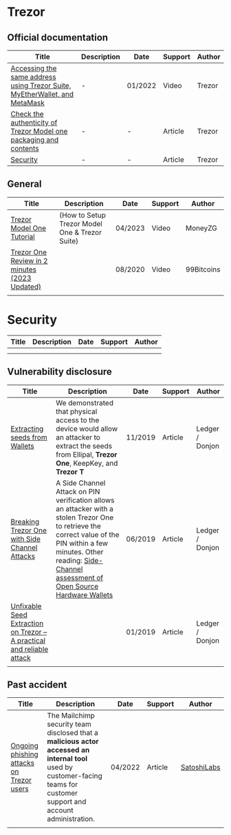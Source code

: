 # Trezor

## Official documentation

| Title                                                        | Description | Date    | Support | Author |
| ------------------------------------------------------------ | ----------- | ------- | ------- | ------ |
| [Accessing the same address using Trezor Suite, MyEtherWallet, and MetaMask](https://youtu.be/NxEBNCdX7Hg?si=e88CBUm15NiFmcRk) | -           | 01/2022 | Video   | Trezor |
| [Check the authenticity of Trezor Model one packaging and contents](https://trezor.io/learn/a/authenticate-model-one) | -           | -       | Article | Trezor |
| [Security](https://trezor.io/security)                       | -           | -       | Article | Trezor |



## General

| Title                                                        | Description                                    | Date    | Support | Author     |
| ------------------------------------------------------------ | ---------------------------------------------- | ------- | ------- | ---------- |
| [Trezor Model One Tutorial](https://youtu.be/HoMXLkMY5ok?si=kY43quS0qylrQi9K) | (How to Setup Trezor Model One & Trezor Suite) | 04/2023 | Video   | MoneyZG    |
| [Trezor One Review in 2 minutes (2023 Updated)](https://www.youtube.com/watch?v=UUDCcxldUdk) |                                                | 08/2020 | Video   | 99Bitcoins |
|                                                              |                                                |         |         |            |



# Security

| Title | Description | Date | Support | Author |
| ----- | ----------- | ---- | ------- | ------ |
|       |             |      |         |        |
|       |             |      |         |        |

## Vulnerability disclosure

| Title                                                        | Description                                                  | Date    | Support | Author          |
| ------------------------------------------------------------ | ------------------------------------------------------------ | ------- | ------- | --------------- |
| [Extracting seeds from Wallets](https://www.ledger.com/blog/extracting-seeds) | We demonstrated that physical access to the device would allow an  attacker to extract the seeds from Ellipal, **Trezor One**, KeepKey, and **Trezor T** | 11/2019 | Article | Ledger / Donjon |
| [Breaking Trezor One with Side Channel Attacks](https://www.ledger.com/blog/Breaking-Trezor-One-with-SCA/) | A Side Channel Attack on PIN verification allows an attacker with a stolen Trezor One to retrieve the correct value of the PIN  within a few minutes. Other reading: [Side-Channel assessment of Open Source<br/>Hardware Wallets](https://www.sstic.org/media/SSTIC2019/SSTIC-actes/side_channel_assessment_hardware_wallets/SSTIC2019-Article-side_channel_assessment_hardware_wallets-guillemet_san-pedro_servant.pdf) | 06/2019 | Article | Ledger / Donjon |
| [Unfixable Seed Extraction on Trezor – A practical and reliable attack](https://www.ledger.com/blog/Unfixable-Key-Extraction-Attack-on-Trezor) |                                                              | 01/2019 | Article | Ledger / Donjon |
|                                                              |                                                              |         |         |                 |



## Past accident



| Title                                                        | Description                                                  | Date    | Support | Author                                                       |
| ------------------------------------------------------------ | ------------------------------------------------------------ | ------- | ------- | ------------------------------------------------------------ |
| [Ongoing phishing attacks on Trezor users](https://blog.trezor.io/ongoing-phishing-attacks-on-trezor-users-edd840b17304) | The Mailchimp security team disclosed that a **malicious actor accessed an internal tool** used by customer-facing teams for customer support and account administration. | 04/2022 | Article | [SatoshiLabs](https://medium.com/@satoshilabs?source=post_page-----edd840b17304--------------------------------) |
|                                                              |                                                              |         |         |                                                              |
